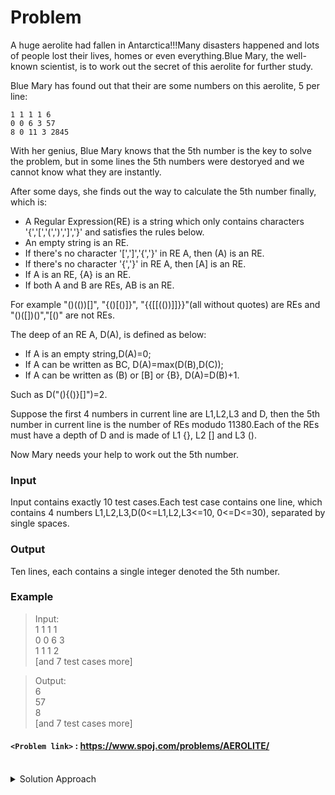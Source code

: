 # Problem
A huge aerolite had fallen in Antarctica!!!Many disasters happened and lots of people lost their lives, homes or even everything.Blue Mary, the well-known scientist, is to work out the secret of this aerolite for further study.

Blue Mary has found out that their are some numbers on this aerolite, 5 per line:

    1 1 1 1 6
    0 0 6 3 57
    8 0 11 3 2845

With her genius, Blue Mary knows that the 5th number is the key to solve the problem, but in some lines the 5th numbers were destoryed and we cannot know what they are instantly.

After some days, she finds out the way to calculate the 5th number finally, which is:

*   A Regular Expression(RE) is a string which only contains characters '{','\[','(',')','\]','}' and satisfies the rules below.
*   An empty string is an RE.
*   If there's no character '\[','\]','{','}' in RE A, then (A) is an RE.
*   If there's no character '{','}' in RE A, then \[A\] is an RE.
*   If A is an RE, {A} is an RE.
*   If both A and B are REs, AB is an RE.

For example "()(())\[\]", "{()\[()\]}", "{{\[\[(())\]\]}}"(all without quotes) are REs and "()(\[\])()","\[()" are not REs.

The deep of an RE A, D(A), is defined as below:

*   If A is an empty string,D(A)=0;
*   If A can be written as BC, D(A)=max(D(B),D(C));
*   If A can be written as (B) or \[B\] or {B}, D(A)=D(B)+1.

Such as D("(){()}\[\]")=2.

Suppose the first 4 numbers in current line are L1,L2,L3 and D, then the 5th number in current line is the number of REs modudo 11380.Each of the REs must have a depth of D and is made of L1 {}, L2 \[\] and L3 ().

Now Mary needs your help to work out the 5th number.

### Input
Input contains exactly 10 test cases.Each test case contains one line, which contains 4 numbers L1,L2,L3,D(0<=L1,L2,L3<=10, 0<=D<=30), separated by single spaces.

### Output
Ten lines, each contains a single integer denoted the 5th number.

### Example
>Input:<br/>
1 1 1 1<br/>
0 0 6 3<br/>
1 1 1 2<br/>
[and 7 test cases more]<br/>

>Output:<br/>
6<br/>
57<br/>
8<br/>
[and 7 test cases more]<br/>

#### `<Problem link>` : <https://www.spoj.com/problems/AEROLITE/>
<br/>
<details>
  <summary>Solution Approach</summary>
  
  ######
  
   
  
  ### References
  
  ><br/>
  
</details>
